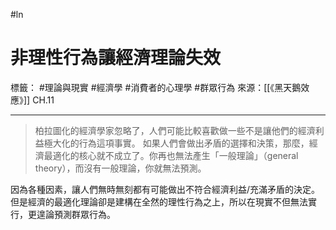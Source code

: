 #ln 
# 非理性行為讓經濟理論失效
標籤： #理論與現實 #經濟學 #消費者的心理學 #群眾行為
來源：[[《黑天鵝效應》]] CH.11

---

> 柏拉圖化的經濟學家忽略了，人們可能比較喜歡做一些不是讓他們的經濟利益極大化的行為這項事實。
> 如果人們會做出矛盾的選擇和決策，那麼，經濟最適化的核心就不成立了。你再也無法產生「一般理論」（general theory），而沒有一般理論，你就無法預測。

因為各種因素，讓人們無時無刻都有可能做出不符合經濟利益/充滿矛盾的決定。但是經濟的最適化理論卻是建構在全然的理性行為之上，所以在現實不但無法實行，更遑論預測群眾行為。
